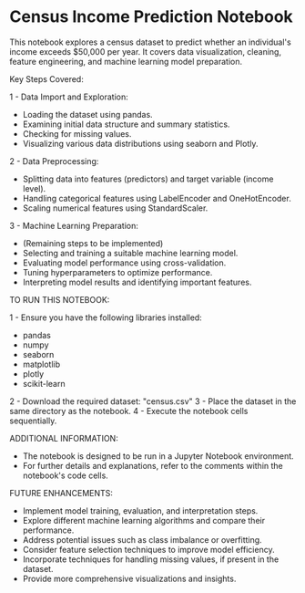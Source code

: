 # Census Income Prediction Notebook

This notebook explores a census dataset to predict whether an individual's income exceeds $50,000 per year. It covers data visualization, cleaning, feature engineering, and machine learning model preparation.

Key Steps Covered:

1 - Data Import and Exploration:

 * Loading the dataset using pandas.
 * Examining initial data structure and summary statistics.
 * Checking for missing values.
 * Visualizing various data distributions using seaborn and Plotly.

2 - Data Preprocessing:

 * Splitting data into features (predictors) and target variable (income level).
 * Handling categorical features using LabelEncoder and OneHotEncoder.
 * Scaling numerical features using StandardScaler.

3 - Machine Learning Preparation:

 * (Remaining steps to be implemented)
 * Selecting and training a suitable machine learning model.
 * Evaluating model performance using cross-validation.
 * Tuning hyperparameters to optimize performance.
 * Interpreting model results and identifying important features.

TO RUN THIS NOTEBOOK:

1 - Ensure you have the following libraries installed:
 * pandas
 * numpy
 * seaborn
 * matplotlib
 * plotly
 * scikit-learn

2 - Download the required dataset: "census.csv"
3 - Place the dataset in the same directory as the notebook.
4 - Execute the notebook cells sequentially.

ADDITIONAL INFORMATION:

 * The notebook is designed to be run in a Jupyter Notebook environment.
 * For further details and explanations, refer to the comments within the notebook's code cells.

FUTURE ENHANCEMENTS:

 * Implement model training, evaluation, and interpretation steps.
 * Explore different machine learning algorithms and compare their performance.
 * Address potential issues such as class imbalance or overfitting.
 * Consider feature selection techniques to improve model efficiency.
 * Incorporate techniques for handling missing values, if present in the dataset.
 * Provide more comprehensive visualizations and insights.
